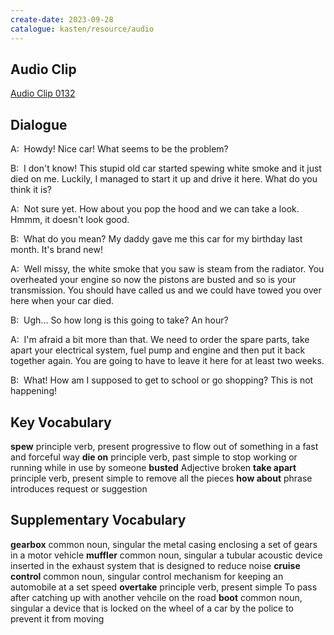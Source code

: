 ```yaml
---
create-date: 2023-09-28
catalogue: kasten/resource/audio
---
```


## Audio Clip
[Audio Clip 0132](https://archive.org/download/englishpod_all/englishpod_0132dg.mp3)

## Dialogue
A:  Howdy! Nice car! What seems to be the problem?

B:  I don't know! This stupid old car started spewing white smoke and it just died on me.  Luckily, I managed to start it up and drive it here.  What do you think it is?

A:  Not sure yet.  How about you pop the hood and we can take a look. Hmmm, it doesn't look good.

B:  What do you mean? My daddy gave me this car for my birthday last month.  It's brand new!

A:  Well missy, the white smoke that you saw is steam from the radiator.  You overheated your engine so now the pistons are busted and so is your transmission. You should have called us and we could have towed you over here when your car died.

B:  Ugh... So how long is this going to take? An hour?

A:  I'm afraid a bit more than that.  We need to order the spare parts, take apart your electrical system, fuel pump and engine and then put it back together again. You are going to have to leave it here for at least two weeks.

B:  What! How am I supposed to get to school or go shopping?   This is not happening!

## Key Vocabulary
**spew**         principle verb, present progressive   to flow out of something in a fast and forceful way
**die on**       principle verb, past simple           to stop working or running while in use by someone
**busted**       Adjective                             broken
**take apart**   principle verb, present simple        to remove all the pieces
**how about**    phrase                                introduces request or suggestion

## Supplementary Vocabulary
**gearbox**          common noun, singular            the metal casing enclosing a set of gears in a motor vehicle
**muffler**          common noun, singular            a tubular acoustic device inserted in the exhaust system that is designed to reduce noise
**cruise control**   common noun, singular            control mechanism for keeping an automobile at a set speed
**overtake**         principle verb, present simple   To pass after catching up with another vehcile on the road
**boot**             common noun, singular            a device that is locked on the wheel of a car by the police to prevent it from moving
